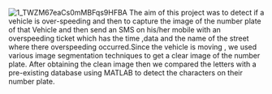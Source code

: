 ![1_TWZM67eaCs0mMBFqs9HFBA](https://user-images.githubusercontent.com/77383748/181822380-97f6bc1e-7a1d-46d1-b244-6b0181c43485.jpeg)
The aim of this project was to detect if a vehicle is over-speeding and then to capture the image of the number plate of that Vehicle and then send an SMS on his/her mobile with an overspeeding ticket which has the time ,data and the name of the street where there overspeeding occurred.Since the vehicle is moving , we used various image segmentation techniques to get a clear image of the number plate. After obtaining the clean image then we compared the letters with a  pre-existing database using MATLAB to detect the characters on their number plate.
